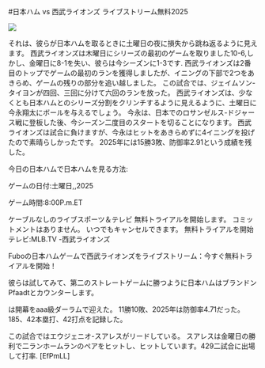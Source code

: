 #日本ハム vs 西武ライオンズ ライブストリーム無料2025  
  
  
[![](https://i.imgur.com/qSNzIqt.png)](https://movie.rssnews.media/PJnfOou.php)  
  
それは、彼らが日本ハムを取るときに土曜日の夜に損失から跳ね返るように見えます。 西武ライオンズは木曜日にシリーズの最初のゲームを取りました10-6,しかし、金曜日に8-1を失い、彼らは今シーズンに1-3です. 西武ライオンズは2番目のトップでゲームの最初のランを獲得しましたが、イニングの下部で2つをあきらめ、ゲームの残りの部分を追い越しました。 この試合では、ジェイムソン-タイヨンが四回、三回に分けて六回のランを放った。 西武ライオンズは、少なくとも日本ハムとのシリーズ分割をクリンチするように見えるように、土曜日に今永翔太にボールを与えるでしょう。 今永は、日本でのロサンゼルス-ドジャース戦に登板した後、今シーズン二度目のスタートを切ることになります。 西武ライオンズは試合に負けますが、今永はヒットをあきらめずに4イニングを投げたので素晴らしかったです。 2025年には15勝3敗、防御率2.91という成績を残した。

今日の日本ハムで日本ハムを見る方法:

ゲームの日付:土曜日,,2025

ゲーム時間:8:00P.m.ET

ケーブルなしのライブスポーツ＆テレビ
無料トライアルを開始します。 コミットメントはありません。 いつでもキャンセルできます。
無料トライアルを開始
テレビ:MLB.TV -西武ライオンズ

Fuboの日本ハムゲームで西武ライオンズをライブストリーム：今すぐ無料トライアルを開始！

彼らは試してみて、第二のストレートゲームに勝つように日本ハムはブランドンPfaadtとカウンターします。

は開幕をaaa級ダーラムで迎えた。 11勝10敗、2025年は防御率4.71だった。 185、42本塁打、42打点を記録した。

この試合ではエウジェニオ-スアレスがリードしている。 スアレスは金曜日の勝利で二ランホームランのペアをヒットし、ヒットしています。429二試合に出場して打率. [EfPmLL]